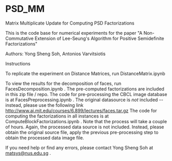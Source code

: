 # PSD_MM
Matrix Multiplicate Update for Computing PSD Factorizations

This is the code base for numerical experiments for the paper
"A Non-Commutative Extension of Lee-Seung's Algorithm for Positive Semidefinite Factorizations"

Authors: Yong Sheng Soh, Antonios Varvitsiotis


Instructions

To replicate the experiment on Distance Matrices, run DistanceMatrix.ipynb

To view the results for the decomposition of faces, run FacesDecomposition.ipynb .  The pre-computed factorizations are included in this zip file / repo.
The code for pre-processing the CBCL image database is at FacesPreprocessing.ipynb .  The original datasource is *not* included -- instead, please use the following link http://www.ai.mit.edu/courses/6.899/lectures/faces.tar.gz
The code for computing the factorizations in all instances is at ComputeBlockFactorizations.ipynb .  Note that the process will take a couple of hours.  Again, the processed data source is not included.  Instead, please obtain the original source file, apply the previous pre-processing step to obtain the processed data image file.


If you need help or find any errors, please contact Yong Sheng Soh at matsys@nus.edu.sg .